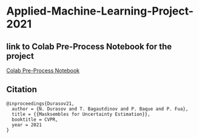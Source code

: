 # Applied-Machine-Learning-Project-2021

## link to Colab Pre-Process Notebook for the project
[Colab Pre-Process Notebook](https://colab.research.google.com/drive/157g4Gju2nhtRn-tOSIiTjFrhU8cq8_Sj?usp=sharing)






## Citation
```
@inproceedings{Durasov21,
  author = {N. Durasov and T. Bagautdinov and P. Baque and P. Fua},
  title = {{Masksembles for Uncertainty Estimation}},
  booktitle = CVPR,
  year = 2021
}
```
